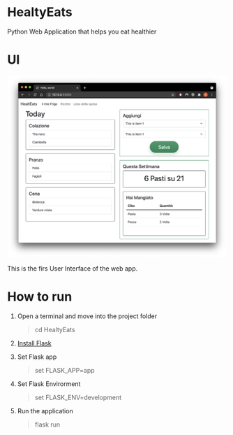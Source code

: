 # HealtyEats
Python Web Application that helps you eat healthier

# UI

![img]( https://github.com/follen99/HealtyEats/blob/main/Media/Screenshots/FirstUI.png?raw=true )

This is the firs User Interface of the web app.

# How to run

1. Open a terminal and move into the project folder

   > cd HealtyEats

2. [Install Flask](https://flask.palletsprojects.com/en/2.0.x/installation/)

3. Set Flask app

   > set FLASK_APP=app

4. Set Flask Envirorment

   > set FLASK_ENV=development

5. Run the application

   > flask run
